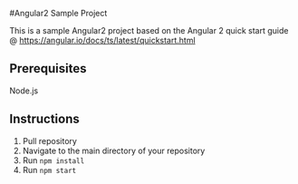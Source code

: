 #Angular2 Sample Project

This is a sample Angular2 project based on the Angular 2 quick start guide @ https://angular.io/docs/ts/latest/quickstart.html

## Prerequisites

Node.js

## Instructions

1. Pull repository
2. Navigate to the main directory of your repository
3. Run `npm install`
4. Run `npm start`
